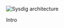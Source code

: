 ![Sysdig architecture](https://github.com/katacoda-scenarios/sysdig-scenarios/raw/master/sysdig-container-visibility/assets/sysdig_diagram.png)

Intro
